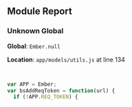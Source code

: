 ## Module Report
### Unknown Global

**Global**: `Ember.null`

**Location**: `app/models/utils.js` at line 134

```js


var APP = Ember;
var bsAddReqToken = function(url) {
  if (!APP.REQ_TOKEN) {
```
